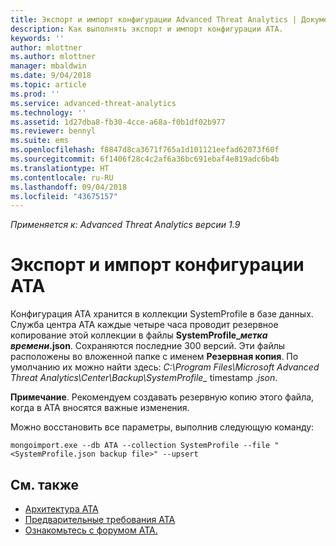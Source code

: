 ```yaml
---
title: Экспорт и импорт конфигурации Advanced Threat Analytics | Документация Майкрософт
description: Как выполнять экспорт и импорт конфигурации ATA.
keywords: ''
author: mlottner
ms.author: mlottner
manager: mbaldwin
ms.date: 9/04/2018
ms.topic: article
ms.prod: ''
ms.service: advanced-threat-analytics
ms.technology: ''
ms.assetid: 1d27dba8-fb30-4cce-a68a-f0b1df02b977
ms.reviewer: bennyl
ms.suite: ems
ms.openlocfilehash: f8847d8ca3671f765a1d101121eefad62073f60f
ms.sourcegitcommit: 6f1406f28c4c2af6a36bc691ebaf4e819adc6b4b
ms.translationtype: HT
ms.contentlocale: ru-RU
ms.lasthandoff: 09/04/2018
ms.locfileid: "43675157"
---
```

*Применяется к: Advanced Threat Analytics версии 1.9*



# <a name="export-and-import-the-ata-configuration"></a>Экспорт и импорт конфигурации ATA
Конфигурация ATA хранится в коллекции SystemProfile в базе данных.
Служба центра АТА каждые четыре часа проводит резервное копирование этой коллекции в файлы **SystemProfile_*метка времени*.json**. Сохраняются последние 300 версий.
Эти файлы расположены во вложенной папке с именем **Резервная копия**. По умолчанию их можно найти здесь: *C:\Program Files\Microsoft Advanced Threat Analytics\Center\Backup\SystemProfile_* timestamp *.json*. 

**Примечание**. Рекомендуем создавать резервную копию этого файла, когда в ATA вносятся важные изменения.

Можно восстановить все параметры, выполнив следующую команду:

`mongoimport.exe --db ATA --collection SystemProfile --file "<SystemProfile.json backup file>" --upsert`

## <a name="see-also"></a>См. также
- [Архитектура ATA](ata-architecture.md)
- [Предварительные требования ATA](ata-prerequisites.md)
- [Ознакомьтесь с форумом ATA.](https://social.technet.microsoft.com/Forums/security/home?forum=mata)


